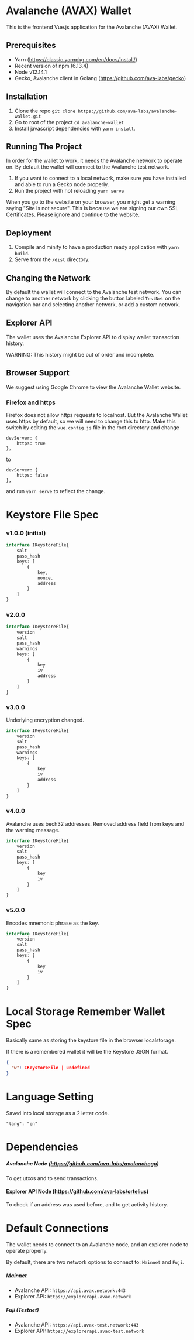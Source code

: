 
# Avalanche (AVAX) Wallet

This is the frontend Vue.js application for the Avalanche (AVAX) Wallet. 


## Prerequisites

- Yarn (https://classic.yarnpkg.com/en/docs/install/)
- Recent version of npm (6.13.4)
- Node v12.14.1
- Gecko, Avalanche client in Golang (https://github.com/ava-labs/gecko)

## Installation

1) Clone the repo ``git clone https://github.com/ava-labs/avalanche-wallet.git``
2) Go to root of the project ``cd avalanche-wallet``
3) Install javascript dependencies with ``yarn install``.

## Running The Project

In order for the wallet to work, it needs the Avalanche network to operate on. By default the wallet will connect to the Avalanche test network.

1) If you want to connect to a local network, make sure you have installed and able to run a Gecko node properly.
2) Run the project with hot reloading ``yarn serve``

When you go to the website on your browser, you might get a warning saying 
"Site is not secure". This is because we are signing our own SSL Certificates. Please ignore and continue to the website.

## Deployment

 1) Compile and minify to have a production ready application with ``yarn build``.
 2) Serve from the ``/dist`` directory.
 
 ## Changing the Network
 
 By default the wallet will connect to the Avalanche test network. You can change to another network by clicking the button labeled `TestNet`  on the navigation bar and selecting another network, or add a custom network.

## Explorer API


The wallet uses the Avalanche Explorer API to display wallet transaction history. 

WARNING: This history might be out of order and incomplete.

## Browser Support

We suggest using Google Chrome to view the Avalanche Wallet website.

### Firefox and https


Firefox does not allow https requests to localhost. But the Avalanche Wallet uses https by default, so we will need to change this to http. Make this switch by editing the `vue.config.js` file in the root directory and change 

```
devServer: {
    https: true
},
```

to

```
devServer: {
    https: false
},
```

and run `yarn serve` to reflect the change.

# Keystore File Spec

### v1.0.0 (initial)

```typescript
interface IKeystoreFile{
    salt
    pass_hash
    keys: [
        {
            key,
            nonce,
            address
        }  
    ]
}
```

### v2.0.0

```typescript
interface IKeystoreFile{
    version
    salt
    pass_hash
    warnings
    keys: [
        {
            key
            iv
            address
        }  
    ]
}
```

### v3.0.0
Underlying encryption changed.
```typescript
interface IKeystoreFile{
    version
    salt
    pass_hash
    warnings
    keys: [
        {
            key
            iv
            address
        }  
    ]
}
```

### v4.0.0
Avalanche uses bech32 addresses. Removed address field from keys and the warning message.
```typescript
interface IKeystoreFile{
    version
    salt
    pass_hash
    keys: [
        {
            key
            iv
        }  
    ]
}
```


### v5.0.0
Encodes mnemonic phrase as the key.
```typescript
interface IKeystoreFile{
    version
    salt
    pass_hash
    keys: [
        {
            key
            iv
        }  
    ]
}
```



# Local Storage Remember Wallet Spec
Basically same as storing the keystore file in the browser localstorage.

If there is a remembered wallet it will be the Keystore JSON format.

```json
{
  "w": IKeystoreFile | undefined
}
```

# Language Setting
Saved into local storage as a 2 letter code.
```
"lang": "en"
```

# Dependencies
##### Avalanche Node (https://github.com/ava-labs/avalanchego)
To get utxos and to send transactions.
#### Explorer API Node (https://github.com/ava-labs/ortelius)
To check if an address was used before, and to get activity history.

# Default Connections
The wallet needs to connect to an Avalanche node, and an explorer node to operate properly.

By default, there are two network options to connect to: `Mainnet` and   `Fuji`. 
##### Mainnet
- Avalanche API: `https://api.avax.network:443`
- Explorer API: `https://explorerapi.avax.network`
##### Fuji (Testnet)
- Avalanche API: `https://api.avax-test.network:443`
- Explorer API: `https://explorerapi.avax-test.network`
